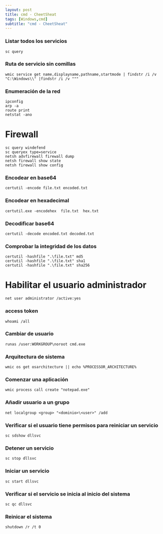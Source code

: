 ```yaml
---
layout: post
title: cmd - CheetSheat
tags: [Windows,cmd]
subtitle: "cmd - CheetSheat"
---
```


### Listar todos los servicios

```
sc query
```

### Ruta de servicio sin comillas

```
wmic service get name,displayname,pathname,startmode | findstr /i /v "C:\Windows\\" |findstr /i /v """
```

### Enumeración de la red

```
ipconfig
arp -a
route print
netstat -ano
```

# Firewall

```
sc query windefend
sc queryex type=service
netsh advfirewall firewall dump
netsh firewall show state
netsh firewall show config
```

### Encodear en base64

```
certutil -encode file.txt encoded.txt
```

### Encodear en hexadecimal

```
certutil.exe -encodehex  file.txt  hex.txt
```

### Decodificar base64

```
certutil -decode encoded.txt decoded.txt
```

### Comprobar la integridad de los datos

```
certutil -hashfile ".\file.txt" md5
certutil -hashfile ".\file.txt" sha1
certutil -hashfile ".\file.txt" sha256
```


# Habilitar el usuario administrador

```
net user administrator /active:yes
```

### access token

```
whoami /all
```

### Cambiar de usuario

```
runas /user:WORKGROUP\noroot cmd.exe
```

### Arquitectura de sistema

```
wmic os get osarchitecture || echo %PROCESSOR_ARCHITECTURE%
```

### Comenzar una aplicación

```
wmic process call create "notepad.exe"
```


### Añadir usuario a un grupo

```
net localgroup <group> "<dominio>\<user>" /add
```

### Verificar si el usuario tiene permisos para reiniciar un servicio

```
sc sdshow dllsvc
```


### Detener un servicio

```
sc stop dllsvc
```

### Iniciar un servicio

```
sc start dllsvc
```

### Verificar si el servicio se inicia al inicio del sistema

```
sc qc dllsvc
```

### Reinicar el sistema

```
shutdown /r /t 0
```
